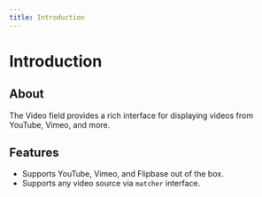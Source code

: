 ```yaml
---
title: Introduction
---
```


# Introduction

<div class="documentation__toc"></div>

## About

The Video field provides a rich interface for displaying videos from YouTube, Vimeo, and more.

## Features

- Supports YouTube, Vimeo, and Flipbase out of the box.
- Supports any video source via `matcher` interface.
